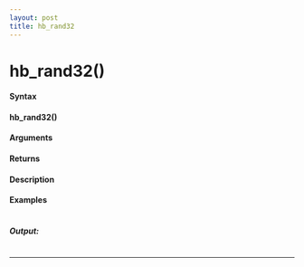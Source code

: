 ```yaml
---
layout: post
title: hb_rand32
---
```


# hb_rand32()


#### Syntax

#### hb_rand32()

#### Arguments

#### Returns

#### Description

#### Examples

```

```

##### Output:

```

```

---